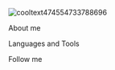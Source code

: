 
![cooltext474554733788696](https://github.com/user-attachments/assets/8570d843-2d6d-4fd4-bf81-a20fb1c70954)

About me 

Languages and Tools

Follow me 
